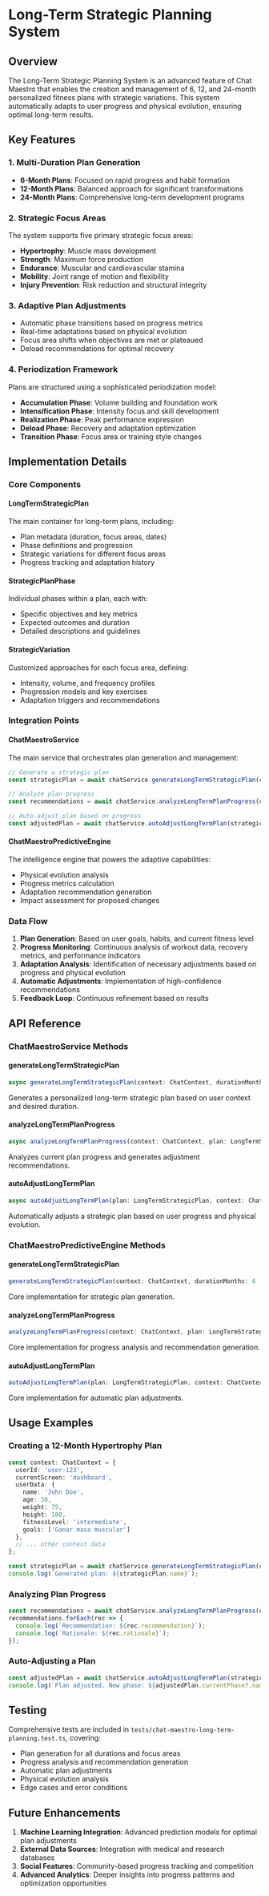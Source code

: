 # Long-Term Strategic Planning System

## Overview

The Long-Term Strategic Planning System is an advanced feature of Chat Maestro that enables the creation and management of 6, 12, and 24-month personalized fitness plans with strategic variations. This system automatically adapts to user progress and physical evolution, ensuring optimal long-term results.

## Key Features

### 1. Multi-Duration Plan Generation
- **6-Month Plans**: Focused on rapid progress and habit formation
- **12-Month Plans**: Balanced approach for significant transformations
- **24-Month Plans**: Comprehensive long-term development programs

### 2. Strategic Focus Areas
The system supports five primary strategic focus areas:
- **Hypertrophy**: Muscle mass development
- **Strength**: Maximum force production
- **Endurance**: Muscular and cardiovascular stamina
- **Mobility**: Joint range of motion and flexibility
- **Injury Prevention**: Risk reduction and structural integrity

### 3. Adaptive Plan Adjustments
- Automatic phase transitions based on progress metrics
- Real-time adaptations based on physical evolution
- Focus area shifts when objectives are met or plateaued
- Deload recommendations for optimal recovery

### 4. Periodization Framework
Plans are structured using a sophisticated periodization model:
- **Accumulation Phase**: Volume building and foundation work
- **Intensification Phase**: Intensity focus and skill development
- **Realization Phase**: Peak performance expression
- **Deload Phase**: Recovery and adaptation optimization
- **Transition Phase**: Focus area or training style changes

## Implementation Details

### Core Components

#### LongTermStrategicPlan
The main container for long-term plans, including:
- Plan metadata (duration, focus areas, dates)
- Phase definitions and progression
- Strategic variations for different focus areas
- Progress tracking and adaptation history

#### StrategicPlanPhase
Individual phases within a plan, each with:
- Specific objectives and key metrics
- Expected outcomes and duration
- Detailed descriptions and guidelines

#### StrategicVariation
Customized approaches for each focus area, defining:
- Intensity, volume, and frequency profiles
- Progression models and key exercises
- Adaptation triggers and recommendations

### Integration Points

#### ChatMaestroService
The main service that orchestrates plan generation and management:
```typescript
// Generate a strategic plan
const strategicPlan = await chatService.generateLongTermStrategicPlan(context, 12);

// Analyze plan progress
const recommendations = await chatService.analyzeLongTermPlanProgress(context, strategicPlan);

// Auto-adjust plan based on progress
const adjustedPlan = await chatService.autoAdjustLongTermPlan(strategicPlan, context);
```

#### ChatMaestroPredictiveEngine
The intelligence engine that powers the adaptive capabilities:
- Physical evolution analysis
- Progress metrics calculation
- Adaptation recommendation generation
- Impact assessment for proposed changes

### Data Flow

1. **Plan Generation**: Based on user goals, habits, and current fitness level
2. **Progress Monitoring**: Continuous analysis of workout data, recovery metrics, and performance indicators
3. **Adaptation Analysis**: Identification of necessary adjustments based on progress and physical evolution
4. **Automatic Adjustments**: Implementation of high-confidence recommendations
5. **Feedback Loop**: Continuous refinement based on results

## API Reference

### ChatMaestroService Methods

#### generateLongTermStrategicPlan
```typescript
async generateLongTermStrategicPlan(context: ChatContext, durationMonths: 6 | 12 | 24): Promise<LongTermStrategicPlan>
```
Generates a personalized long-term strategic plan based on user context and desired duration.

#### analyzeLongTermPlanProgress
```typescript
async analyzeLongTermPlanProgress(context: ChatContext, plan: LongTermStrategicPlan): Promise<PlanAdjustmentRecommendation[]>
```
Analyzes current plan progress and generates adjustment recommendations.

#### autoAdjustLongTermPlan
```typescript
async autoAdjustLongTermPlan(plan: LongTermStrategicPlan, context: ChatContext): Promise<LongTermStrategicPlan>
```
Automatically adjusts a strategic plan based on user progress and physical evolution.

### ChatMaestroPredictiveEngine Methods

#### generateLongTermStrategicPlan
```typescript
generateLongTermStrategicPlan(context: ChatContext, durationMonths: 6 | 12 | 24): LongTermStrategicPlan
```
Core implementation for strategic plan generation.

#### analyzeLongTermPlanProgress
```typescript
analyzeLongTermPlanProgress(context: ChatContext, plan: LongTermStrategicPlan): PlanAdjustmentRecommendation[]
```
Core implementation for progress analysis and recommendation generation.

#### autoAdjustLongTermPlan
```typescript
autoAdjustLongTermPlan(plan: LongTermStrategicPlan, context: ChatContext): LongTermStrategicPlan
```
Core implementation for automatic plan adjustments.

## Usage Examples

### Creating a 12-Month Hypertrophy Plan
```typescript
const context: ChatContext = {
  userId: 'user-123',
  currentScreen: 'dashboard',
  userData: {
    name: 'John Doe',
    age: 30,
    weight: 75,
    height: 180,
    fitnessLevel: 'intermediate',
    goals: ['Ganar masa muscular']
  },
  // ... other context data
};

const strategicPlan = await chatService.generateLongTermStrategicPlan(context, 12);
console.log(`Generated plan: ${strategicPlan.name}`);
```

### Analyzing Plan Progress
```typescript
const recommendations = await chatService.analyzeLongTermPlanProgress(context, strategicPlan);
recommendations.forEach(rec => {
  console.log(`Recommendation: ${rec.recommendation}`);
  console.log(`Rationale: ${rec.rationale}`);
});
```

### Auto-Adjusting a Plan
```typescript
const adjustedPlan = await chatService.autoAdjustLongTermPlan(strategicPlan, context);
console.log(`Plan adjusted. New phase: ${adjustedPlan.currentPhase?.name}`);
```

## Testing

Comprehensive tests are included in `tests/chat-maestro-long-term-planning.test.ts`, covering:
- Plan generation for all durations and focus areas
- Progress analysis and recommendation generation
- Automatic plan adjustments
- Physical evolution analysis
- Edge cases and error conditions

## Future Enhancements

1. **Machine Learning Integration**: Advanced prediction models for optimal plan adjustments
2. **External Data Sources**: Integration with medical and research databases
3. **Social Features**: Community-based progress tracking and competition
4. **Advanced Analytics**: Deeper insights into progress patterns and optimization opportunities